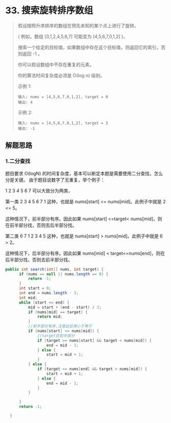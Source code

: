 # 33. 搜索旋转排序数组

> 假设按照升序排序的数组在预先未知的某个点上进行了旋转。
>
> ( 例如，数组 [0,1,2,4,5,6,7] 可能变为 [4,5,6,7,0,1,2] )。
>
> 搜索一个给定的目标值，如果数组中存在这个目标值，则返回它的索引，否则返回 -1 。
>
> 你可以假设数组中不存在重复的元素。
>
> 你的算法时间复杂度必须是 O(log n) 级别。
>
> 示例 1:
> 
>```
> 输入: nums = [4,5,6,7,0,1,2], target = 0
> 输出: 4
>```
>
> 示例 2:
> 
>```
> 输入: nums = [4,5,6,7,0,1,2], target = 3
> 输出: -1
>```

## 解题思路

### 1.二分查找

题目要求 O(logN)  的时间复杂度，基本可以断定本题是需要使用二分查找，怎么分是关键。
由于题目说数字了无重复，举个例子：

1 2 3 4 5 6 7 可以大致分为两类，

第一类 2 3 4 5 6 7 1 这种，也就是 nums[start] <= nums[mid]。此例子中就是 2 <= 5。

这种情况下，前半部分有序。因此如果 nums[start] <=target< nums[mid]，则在前半部分找，否则去后半部分找。

第二类 6 7 1 2 3 4 5 这种，也就是 nums[start] > nums[mid]。此例子中就是 6 > 2。

这种情况下，后半部分有序。因此如果 nums[mid] < target<=nums[end]，则在后半部分找，否则去前半部分找。


```java
public int search(int[] nums, int target) {
      if (nums == null || nums.length == 0) {
          return -1;
      }
      int start = 0;
      int end = nums.length - 1;
      int mid;
      while (start <= end) {
          mid = start + (end - start) / 2;
          if (nums[mid] == target) {
              return mid;
          }
          //前半部分有序,注意此处用小于等于
          if (nums[start] <= nums[mid]) {
              //target在前半部分
              if (target >= nums[start] && target < nums[mid]) {
                  end = mid - 1;
              } else {
                  start = mid + 1;
              }
          } else {
              if (target <= nums[end] && target > nums[mid]) {
                  start = mid + 1;
              } else {
                  end = mid - 1;
              }
          }

      }
      return -1;

  }
```